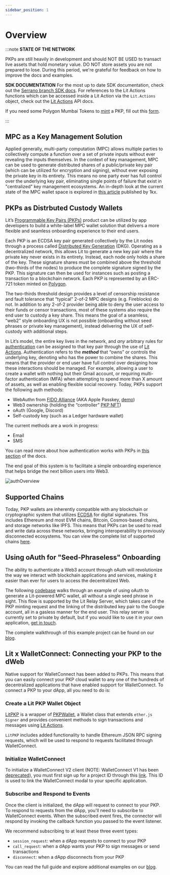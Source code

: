```yaml
---
sidebar_position: 1
---
```


# Overview

:::note
**STATE OF THE NETWORK**

PKPs are still heavily in development and should NOT BE USED to transact live assets that hold monetary value. DO NOT store assets you are not prepared to lose. During this period, we're grateful for feedback on how to improve the docs and examples.

**SDK DOCUMENTATION**
For the most up to date SDK documentation, check out the [Serrano branch SDK docs](https://serrano-sdk-docs.litprotocol.com/#welcome). For references to the Lit Actions functions which can be accessed inside a Lit Action via the `Lit.Actions` object, check out the [Lit Actions](http://actions-docs.litprotocol.com/) API docs.

If you need some Polygon Mumbai Tokens to [mint](https://explorer.litprotocol.com/mint-pkp) a PKP, fill out this [form](https://forms.gle/hcvh7VbS83DokBSE9).

:::

## MPC as a Key Management Solution

Applied generally, multi-party computation (MPC) allows multiple parties to collectively compute a function over a set of private inputs without ever revealing the inputs themselves. In the context of key management, MPC can be used to generate distributed shares of a public/private key pair (which can be utilized for encryption and signing), without ever exposing the private key in its entirety. This means no one party ever has full control over the underlying key pair, eliminating single points of failure that exist in "centralized" key management ecosystems. An in-depth look at the current state of the MPC wallet space is explored in [this article](https://medium.com/1kxnetwork/wallets-91c7c3457578) published by 1kx.

## PKPs as Distrbuted Custody Wallets

Lit’s [Programmable Key Pairs (PKPs)](/coreConcepts/LitActionsAndPKPs/PKPs) product can be utilized by app developers to build a white-label MPC wallet solution that delivers a more flexible and seamless onboarding experience to their end users. 

Each PKP is an ECDSA key pair generated collectively by the Lit nodes through a process called [Distributed Key Generation](https://developer.litprotocol.com/Introduction/howItWorks#threshold-cryptography) (DKG). Operating as a decentralized network, this allows Lit to generate a new key pair where the private key never exists in its entirety. Instead, each node only holds a share of the key. These signature shares must be combined above the threshold (two-thirds of the nodes) to produce the complete signature signed by the PKP. This signature can then be used for instances such as posting a transaction to a blockchain network. Each PKP is represented by an ERC-721 token minted on [Polygon](https://explorer.litprotocol.com/pkps).

The two-thirds threshold design provides a level of censorship resistance and fault tolerance that “typical” 2-of-2 MPC designs (e.g. Fireblocks) do not. In addition to any 2-of-2 provider being able to deny the user access to their funds or censor transactions, most of these systems also require the end user to custody a key share. This means the goal of a seamless, “web2” style onboarding UX is not possible (onboarding without seed phrases or private key management), instead delivering the UX of self-custody with additional steps.

In Lit’s model, the entire key lives in the network, and *any* arbitrary rules for [authentication](https://developer.litprotocol.com/coreConcepts/LitActionsAndPKPs/actions/authHelpers) can be assigned to that key pair through the use of [Lit Actions](https://developer.litprotocol.com/coreConcepts/LitActionsAndPKPs/actions/litActions). Authentication refers to the *****method***** that “owns” or controls the underlying key, denoting who has the power to combine the shares. This means that the provider or end user have full control over designing how these interactions should be managed. For example, allowing a user to create a wallet with nothing but their Gmail account, or requiring multi-factor authentication (MFA) when attempting to spend more than X amount of assets, as well as enabling flexible social recovery. Today, PKPs support the following auth methods:

- WebAuthn from [FIDO Alliance](https://fidoalliance.org/fido2-2/fido2-web-authentication-webauthn/) (AKA Apple Passkey, [demo](http://getlit.dev/demo))
- Web3 ownership (holding the “controller” [PKP NFT](https://explorer.litprotocol.com/mint-pkp))
- oAuth (Google, Discord)
- Self-custody key (such as a Ledger hardware wallet)

The current methods are a work in progress:

- Email
- SMS

You can read more about how authentication works with PKPs in [this section](https://developer.litprotocol.com/coreConcepts/LitActionsAndPKPs/actions/authHelpers) of the docs.

The end goal of this system is to facilitate a simple onboarding experience that helps bridge the next billion users into Web3.

![authOverview](/img/authOverview.png)

## Supported Chains

Today, PKP wallets are inherently compatible with any blockchain or cryptographic system that utilizes [ECDSA](https://blog.cloudflare.com/ecdsa-the-digital-signature-algorithm-of-a-better-internet/) for digital signatures. This includes Ethereum and most EVM chains, Bitcoin, Cosmos-based chains, and storage networks like IPFS. This means that PKPs can be used to read and write data across these networks, bringing interoperability to previously disconnected ecosystems. You can view the complete list of supported chains [here](https://developer.litprotocol.com/Support/supportedChains#programmable-key-pairs).

## Using oAuth for "Seed-Phraseless" Onboarding

The ability to authenticate a Web3 account through oAuth will revolutionize the way we interact with blockchain applications and services, making it easier than ever for users to access the decentralized Web.

The following [codebase](https://github.com/LIT-Protocol/oauth-pkp-signup-example) walks through an example of using oAuth to generate a Lit-powered MPC wallet, all without a single seed phrase in sight. This flow is supported by the Lit Relay Server, which takes care of the PKP minting request and the linking of the distributed key pair to the Google account, all in a gasless manner for the end user. This relay server is currently set to private by default, but if you would like to use it in your own application, [get in touch](https://airtable.com/shr2NWJbH1Y6Y3kOU).

The complete walkthrough of this example project can be found on our [blog](https://spark.litprotocol.com/wallet-abstraction-with-google-oauth/).

## Lit x WalletConnect: Connecting your PKP to the dWeb

Native support for WalletConnect has been added to PKPs. This means that you can easily connect your PKP cloud wallet to any one of the hundreds of decentralized applications that have enabled support for WalletConnect. To connect a PKP to your dApp, all you need to do is:

### Create a Lit PKP Wallet Object

[LitPKP](https://github.com/LIT-Protocol/lit-pkp-sdk/blob/main/lit-pkp.js?ref=spark-by-lit-protocol) is a wrapper of [PKPWallet](https://github.com/LIT-Protocol/pkp-ethers.js/tree/main/packages/wallet?ref=spark-by-lit-protocol), a Wallet class that extends `ether.js Signer` and provides convenient methods to sign transactions and messages using [Lit Actions](https://developer.litprotocol.com/SDK/Explanation/litActions?ref=spark-by-lit-protocol).

`LitPKP` includes added functionality to handle Ethereum JSON RPC signing requests, which will be used to respond to requests facilitated through WalletConnect.

### Initialize WalletConnect

To initialize a WalletConnect V2 client (NOTE: WalletConnect V1 has been [deprecated](https://docs.walletconnect.com/2.0/advanced/migrating-from-v1.0)), you must first sign up for a project ID through this [link](https://cloud.walletconnect.com/sign-in). This ID is used to link the WalletConnect modal to your specific application.

### Subscribe and Respond to Events

Once the client is initialized, the dApp will request to connect to your PKP. To respond to requests from the dApp, you'll need to subscribe to WalletConnect events. When the subscribed event fires, the connector will respond by invoking the callback function you passed to the event listener. 

We recommend subscribing to at least these three event types:

- `session_request`: when a dApp requests to connect to your PKP
- `call_request`: when a dApp wants your PKP to sign messages or send transactions
- `disconnect`: when a dApp disconnects from your PKP

You can read the full guide and explore additional examples on our [blog](https://spark.litprotocol.com/connecting-lit-pkps-with-dapps/).